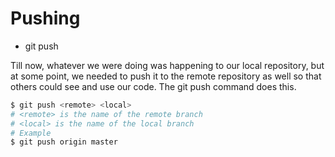 # Pushing

* git push

Till now, whatever we were doing was happening to our local repository, but at some point, we needed to push it to the remote repository as well so that others could see and use our code. The git push command does this.

```bash
$ git push <remote> <local> 
# <remote> is the name of the remote branch
# <local> is the name of the local branch
# Example
$ git push origin master
```
